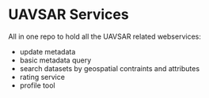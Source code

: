 # UAVSAR Services
All in one repo to hold all the UAVSAR related webservices:
* update metadata
* basic metadata query
* search datasets by geospatial contraints and attributes 
* rating service
* profile tool  
